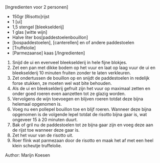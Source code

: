 [Ingredienten voor 2 personen]
* 150gr [Risotto]rijst
* 1 [ui]
* 1,5 stengel [bleekselderij]
* 1 glas [witte wijn]
* Halve liter bos[paddestoelenbouillon]
* [bospaddestoelen], [canterellen] en of andere paddestoelen
* [Truffelolie]
* [Parmezaanse] kaas
[/Ingredienten]

1. Snijd de ui en evenveel bleekselderij in hele fijne blokjes.
2. Zet een pan met dikke bodem op het vuur en laat op laag vuur de ui en bleekselderij 10 minuten fruiten zonder te laten verkleuren.
3. Zet ondertussen de bouillon op en snijdt de paddestoelen in redelijk forse stukken, ze moeten wel wat bite behouden.
4. Als de ui en bleekselderij gefruit zijn het vuur op maximaal zetten en onder goed roeren even aanzetten tot ze glazig worden.
5. Vervolgens de wijn toevoegen en blijven roeren totdat deze bijna helemaal opgenomen is.
6. Voeg nu een pollepel bouillon toe en blijf roeren. Wanneer deze bijna opgenomen is de volgende lepel totdat de risotto bijna gaar is, wat ongeveer 15 à 20 minuten duurt.
7. Bak of gril nu de paddestoelen tot ze bijna gaar zijn en voeg deze aan de rijst toe wanneer deze gaar is.
8. Zet het vuur van de risotto uit.
9. Roer flink wat parmezaan door de risotto en maak het af met een heel klein scheutje truffelolie.

Author: Marijn Koesen